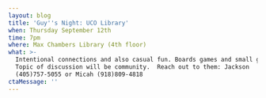 ```yaml
---
layout: blog
title: 'Guy''s Night: UCO Library'
when: Thursday September 12th
time: 7pm
where: Max Chambers Library (4th floor)
what: >-
  Intentional connections and also casual fun. Boards games and small groups.
  Topic of discussion will be community.  Reach out to them: Jackson
  (405)757-5055 or Micah (918)809-4818
ctaMessage: ''
---
```


